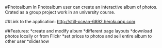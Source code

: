 #Photoalbum
In Photoalbum user can create an interactive album of photos. Crated as a group project work in an university course.

##Link to the application:
http://still-ocean-6892.herokuapp.com

##Features:
*create and modify album
*different page layouts
*download photos locally or from Flickr
*set prices to photos and sell entire album to other user
*slideshow
